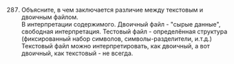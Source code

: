 287. Объясните, в чем заключается различие между текстовым и двоичным файлом.  
В интерпретации содержимого. Двоичный файл - "сырые данные", свободная интерпретация. Тестовый файл - определённая структура (фиксированный набор символов, символы-разделители, и.т.д.)
Текстовый файл можно интерпретировать, как двоичный, а вот двоичный, как текстовый - не всегда.
